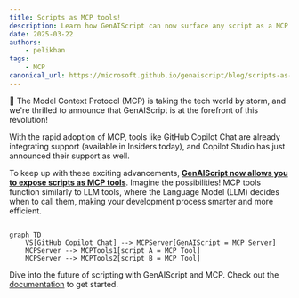 ```yaml
---
title: Scripts as MCP tools!
description: Learn how GenAIScript can now surface any script as a MCP tool.
date: 2025-03-22
authors:
    - pelikhan
tags:
    - MCP
canonical_url: https://microsoft.github.io/genaiscript/blog/scripts-as-mcp-tools
---
```


🚀 The Model Context Protocol (MCP) is taking the tech world by storm, and we're thrilled to announce that GenAIScript is at the forefront of this revolution!

With the rapid adoption of MCP, tools like GitHub Copilot Chat are already integrating support (available in Insiders today), and Copilot Studio has just announced their support as well. 

To keep up with these exciting advancements, **[GenAIScript now allows you to expose scripts as MCP tools](/genaiscript/reference/scripts/mcp-server)**. Imagine the possibilities! MCP tools function similarly to LLM tools, where the Language Model (LLM) decides when to call them, making your development process smarter and more efficient.

```mermaid

graph TD
    VS[GitHub Copilot Chat] --> MCPServer[GenAIScript = MCP Server]
    MCPServer --> MCPTools1[script A = MCP Tool]
    MCPServer --> MCPTools2[script B = MCP Tool]

```


Dive into the future of scripting with GenAIScript and MCP. Check out the [documentation](/genaiscript/reference/scripts/mcp-server) to get started.

